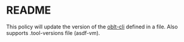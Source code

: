 # README 

This policy will update the version of the [oblt-cli](https://github.com/elastic/observability-test-environments/releases)
defined in a file. Also supports .tool-versions file (asdf-vm).

